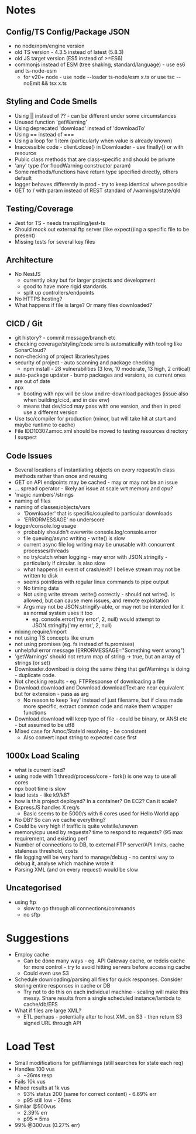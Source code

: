# Notes
## Config/TS Config/Package JSON
- no node/npm/engine version
- old TS version - 4.3.5 instead of latest (5.8.3)
- old JS target version (ES5 instead of >=ES6)
- commonjs instead of ESM (tree shaking, standard/language)  - use es6 and ts-node-esm
  - for v20+ node - use node --loader ts-node/esm x.ts or use tsc --noEmit && tsx x.ts
## Styling and Code Smells
- Using || instead of ?? - can be different under some circumstances
- Unused function 'getWarning'
- Using deprecated 'download' instead of 'downloadTo'
- Using == instead of ===
- Using a loop for 1 item (particularly when value is already known)
- Inaccessible code - client.close() in Downloader - use finally{} or with resource
- Public class methods that are class-specific and should be private
- 'any' type (for floodWarning constructor param)
- Some methods/functions have return type specified directly, others default
- logger behaves differently in prod - try to keep identical where possible
- GET to / with param instead of REST standard of /warnings/state/qld
## Testing/Coverage
- Jest for TS - needs transpiling/jest-ts
- Should mock out external ftp server (like expect()ing a specific file to be present)
- Missing tests for several key files
## Architecture
- No NestJS
  - currently okay but for larger projects and development
  - good to have more rigid standards
  - split up controllers/endpoints
- No HTTPS hosting?
- What happens if file is large? Or many files downloaded?
## CICD / Git
- git history? - commit message/branch etc
- checking coverage/styling/code smells automatically with tooling like SonarCloud?
- non-checking of project libraries/types
- security of project - auto scanning and package checking
  - npm install - 28 vulnerabilities (3 low, 10 moderate, 13 high, 2 critical)
- auto-package updater - bump packages and versions, as current ones are out of date
- npx
  - booting with npx will be slow and re-download packages (issue also when building/cicd, and in dev env)
  - means that dev/cicd may pass with one version, and then in prod use a different version
- Use tsc/compiler for production (minor, but will take hit at start and maybe runtime to cache)
- File IDD10307.amoc.xml should be moved to testing resources directory I suspect
## Code Issues
- Several locations of instantiating objects on every request/in class methods rather than once and reusing
- GET on API endpoints may be cached - may or may not be an issue
- ... spread operator - likely an issue at scale wrt memory and cpu?
- 'magic numbers'/strings
- naming of files
- naming of classes/objects/vars
  - 'Downloader' that is specific/coupled to particular downloads
  - 'ERRORMESSAGE' no underscore
- logger/console.log usage
  - probably shouldn't overwrite console.log/console.error
  - file queuing/async writing - write() is slow
  - current async file log writing may be unusable with concurrent processes/threads
  - no try/catch when logging - may error with JSON.stringify - particularly if circular. Is also slow
  - what happens in event of crash/exit? I believe stream may not be written to disk
  - seems pointless with regular linux commands to pipe output
  - No timing data
  - Not using write stream .write() correctly - should not write(). Is allowed, but can cause mem issues, and remote exploitation
  - Args may not be JSON.stringify-able, or may not be intended for it as normal system uses it too
    - eg. console.error('my error', 2, null) would attempt to JSON.stringify('my error', 2, null)
- mixing require/import
- not using TS concepts like enum
- not using promises (eg. fs instead of fs.promises)
- unhelpful error message (ERRORMESSAGE="Something went wrong")
- 'getWarnings' should not return map of string -> true, but an array of strings (or set)
- Downloader.download is doing the same thing that getWarnings is doing - duplicate code.
- Not checking results - eg. FTPResponse of downloading a file
- Download.download and Download.downloadText are near equivalent but for extension - pass as arg
  - No reason to keep 'key' instead of just filename, but if class made more specific, extract common code and make them wrapper functions
- Download.download will keep type of file - could be binary, or ANSI etc - but assumed to be utf8
- Mixed case for Amoc/StateId resolving - be consistent
  - Also convert input string to expected case first
## 1000x Load Scaling
- what is current load?
- using node with 1 thread/process/core - fork() is one way to use all cores
- npx boot time is slow
- load tests - like k9/k8?
- how is this project deployed? In a container? On EC2? Can it scale?
- ExpressJS handles X req/s
  - Basic seems to be 5000/s with 6 cores used for Hello World app
- No DB? So can we cache everything?
- Could be very high if traffic is quite volatile/uneven
- memory/cpu used by requests? time to respond to requests? (95 max requirement, and existing perf
- Number of connections to DB, to external FTP server/API limits, cache staleness threshold, costs
- file logging will be very hard to manage/debug - no central way to debug it, analyse which machine wrote it
- Parsing XML (and on every request) would be slow
## Uncategorised
- using ftp
  - slow to go through all connections/commands
  - no sftp

# Suggestions
- Employ cache
  - Can be done many ways - eg. API Gateway cache, or reddis cache for more control - try to avoid hitting servers before accessing cache
  - Could even use S3
- Schedule downloading/parsing all files for quick responses. Consider storing entire responses in cache or DB
  - Try not to do this on each individual machine - scaling will make this messy. Share results from a single scheduled instance/lambda to cache/db/EFS
- What if files are large XML?
  - ETL perhaps - potentially alter to host XML on S3 - then return S3 signed URL through API

# Load Test
- Small modifications for getWarnings (still searches for state each req)
 - Handles 100 vus
   - ~26ms resp
 - Fails 10k vus
 - Mixed results at 1k vus
   - 93% status 200 (same for correct content) - 6.69% err
   - p95 still low - 26ms
 - Similar @500vus
   - 2.39% err
   - p95 = 5ms
 - 99% @300vus (0.27% err)